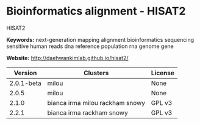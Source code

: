 # Bioinformatics alignment - HISAT2

HISAT2

**Keywords:** next-generation mapping alignment bioinformatics sequencing sensitive human reads dna reference population rna genome gene

**Website:** <http://daehwankimlab.github.io/hisat2/>

| Version | Clusters | License |
| ------- | -------- | ------- |
| 2.0.1-beta | milou | None |
| 2.0.5 | milou | None |
| 2.1.0 | bianca irma milou rackham snowy | GPL v3 |
| 2.2.1 | bianca irma rackham snowy | GPL v3 |

